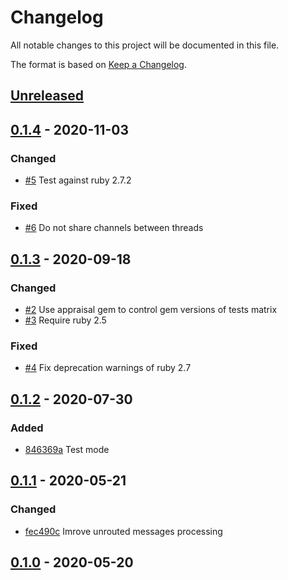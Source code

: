 # Changelog

All notable changes to this project will be documented in this file.

The format is based on [Keep a Changelog](https://keepachangelog.com/en/1.0.0/).

## [Unreleased](https://github.com/veeqo/bunny-publisher/compare/v0.1.4...HEAD)


## [0.1.4](https://github.com/veeqo/bunny-publisher/compare/v0.1.3...v0.1.4) - 2020-11-03

### Changed
- [#5](https://github.com/veeqo/bunny-publisher/pull/5) Test against ruby 2.7.2

### Fixed
- [#6](https://github.com/veeqo/bunny-publisher/pull/6) Do not share channels between threads


## [0.1.3](https://github.com/veeqo/bunny-publisher/compare/v0.1.2...v0.1.3) - 2020-09-18

### Changed
- [#2](https://github.com/veeqo/bunny-publisher/pull/2) Use appraisal gem to control gem versions of tests matrix
- [#3](https://github.com/veeqo/bunny-publisher/pull/3) Require ruby 2.5

### Fixed
- [#4](https://github.com/veeqo/bunny-publisher/pull/4) Fix deprecation warnings of ruby 2.7


## [0.1.2](https://github.com/veeqo/bunny-publisher/compare/v0.1.1...v0.1.2) - 2020-07-30

### Added
-  [846369a](https://github.com/veeqo/bunny-publisher/commit/846369a76a9ae1c38e0a08844a5c992412eac520) Test mode


## [0.1.1](https://github.com/veeqo/bunny-publisher/compare/v0.1.0...v0.1.1) - 2020-05-21

### Changed
- [fec490c](https://github.com/veeqo/bunny-publisher/commit/fec490c91a7db9d053dba9afde0736a4ce2dde71) Imrove unrouted messages processing

## [0.1.0](https://github.com/veeqo/bunny-publisher/releases/tag/v0.1.0) - 2020-05-20
